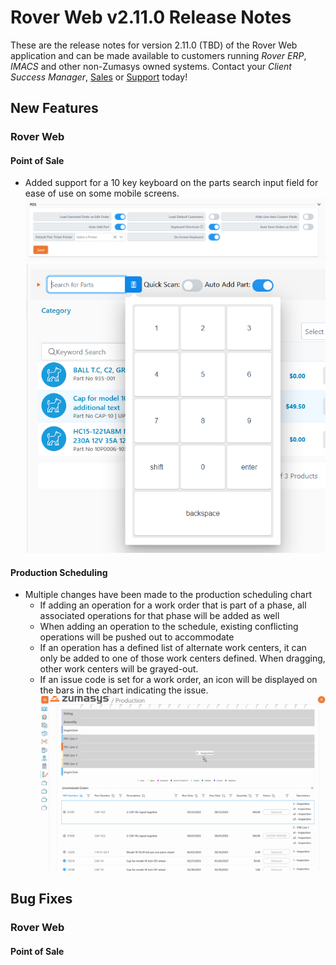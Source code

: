 # Rover Web v2.11.0 Release Notes

<badge text= "Version 2.11.0" vertical="middle" />

<PageHeader />

These are the release notes for version 2.11.0 (TBD) of the Rover Web application and can be made available to customers running _Rover ERP_, _IMACS_ and other non-Zumasys owned systems. Contact your _Client Success Manager_, [Sales](mailto:sales@zumasys.com?subject=Rover%20Web%20v2.11.0) or [Support](mailto:help@zumasys.com?subject=Rover%20Web%20v2.11.0) today!

## New Features

### Rover Web

#### Point of Sale

  - Added support for a 10 key keyboard on the parts search input field for ease of use on some mobile screens.
  ![On Screen Keyboard User Settings](./user-settings-onscreen-keyboard.png)
  ![On Screen Keyboard](./pos-onscreen-keyboard.png)

#### Production Scheduling

 - Multiple changes have been made to the production scheduling chart
    - If adding an operation for a work order that is part of a phase, all associated operations for that phase will be added as well
    - When adding an operation to the schedule, existing conflicting operations will be pushed out to accommodate
    - If an operation has a defined list of alternate work centers, it can only be added to one of those work centers defined. When dragging, other work centers will be grayed-out.
    - If an issue code is set for a work order, an icon will be displayed on the bars in the chart indicating the issue.
    ![Gantt Chart Updates](./prodsched-gantt-updates.gif)


## Bug Fixes

### Rover Web

#### Point of Sale


<PageFooter />
